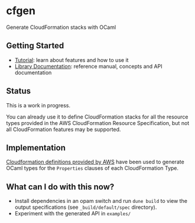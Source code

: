 # cfgen

Generate CloudFormation stacks with OCaml

## Getting Started

* [Tutorial](https://chris-armstrong.github.io/ocaml-cfgen/cfgen/tutorial): learn about features and how to use it
* [Library Documentation](https://chris-armstrong.github.io/ocaml-cfgen/cfgen/): reference manual, concepts and API documentation

## Status

This is a work in progress.

You can already use it to define CloudFormation stacks for all the resource
types provided in the AWS CloudFormation Resource Specification, but not all
CloudFormation features may be supported.

## Implementation

[Cloudformation definitions provided by AWS](https://docs.aws.amazon.com/AWSCloudFormation/latest/UserGuide/cfn-resource-specification.html) have been
used to generate OCaml types for the `Properties` clauses
of each CloudFormation Type.

## What can I do with this now?

* Install dependencies in an opam switch and run `dune build` to view the output specifications (see `_build/default/spec` directory).
* Experiment with the generated API in `examples/`